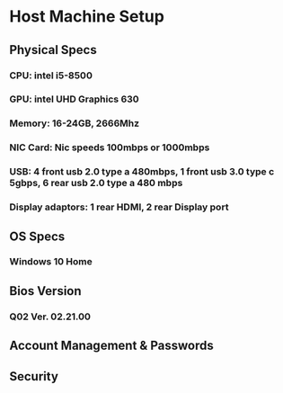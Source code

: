 # Host Machine Setup

##  Physical Specs 
### CPU: intel i5-8500
### GPU: intel UHD Graphics 630
### Memory: 16-24GB, 2666Mhz
### NIC Card: Nic speeds 100mbps or 1000mbps
### USB: 4 front usb 2.0 type a 480mbps, 1 front usb 3.0 type c 5gbps, 6 rear usb 2.0 type a 480 mbps
### Display adaptors: 1 rear HDMI, 2 rear Display port

##  OS Specs 
### Windows 10 Home

## Bios Version
### Q02 Ver. 02.21.00

##  Account Management & Passwords

[//]: # (Which accounts should be on all machines including passwords and permissions.)

##  Security
